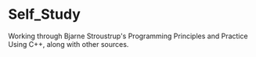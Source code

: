 # Self_Study
Working through Bjarne Stroustrup's Programming Principles and Practice Using C++, along with other sources.
